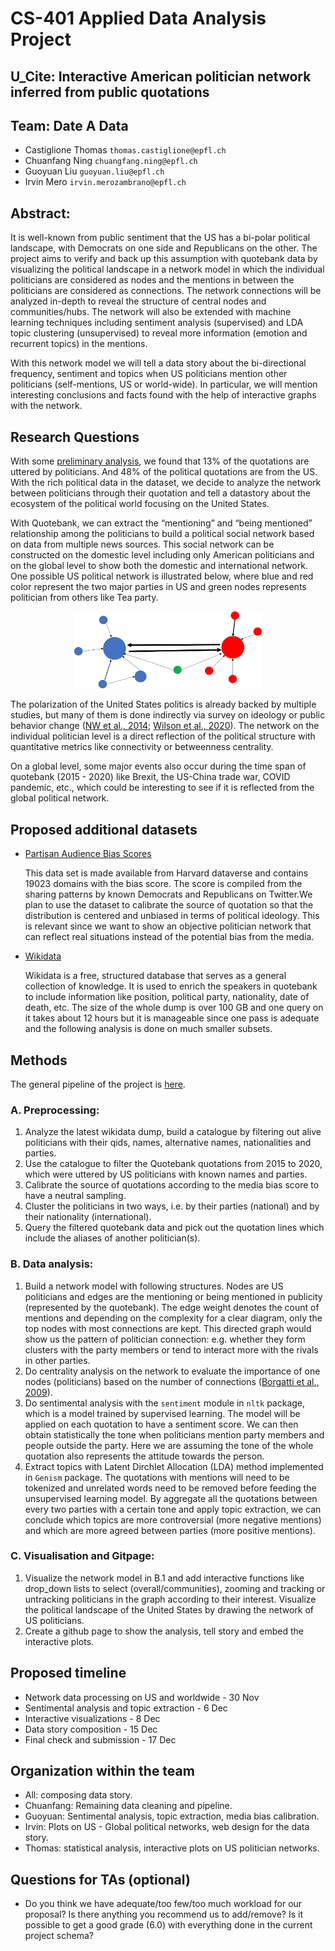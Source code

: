 # CS-401 Applied Data Analysis Project
## U_Cite: Interactive American politician network inferred from public quotations  
 
## Team: Date A Data
- Castiglione Thomas `thomas.castiglione@epfl.ch`
- Chuanfang Ning `chuangfang.ning@epfl.ch`
- Guoyuan Liu `guoyuan.liu@epfl.ch`
- Irvin Mero `irvin.merozambrano@epfl.ch`
 
## Abstract:
It is well-known from public sentiment that the US has a bi-polar political landscape, with Democrats on one side and Republicans on the other. The project aims to verify and back up this assumption with quotebank data by visualizing the political landscape in a network model in which the individual politicians are considered as nodes and the mentions in between the politicians are considered as connections. The network connections will be analyzed in-depth to reveal the structure of central nodes and communities/hubs. The network will also be extended with machine learning techniques including sentiment analysis (supervised) and LDA topic clustering (unsupervised) to reveal more information (emotion and recurrent topics) in the mentions.
 
With this network model we will tell a data story about the bi-directional frequency, sentiment and topics when US politicians mention other politicians (self-mentions, US or world-wide). In particular, we will mention interesting conclusions and facts found with the help of interactive graphs with the network.
 
## Research Questions
With some [preliminary analysis](https://github.com/epfl-ada/ada-2021-project-date-a-data/blob/main/Milestone2/descriptive_statistics.ipynb), we found that 13% of the quotations are uttered by politicians. And 48% of the political quotations are from the US. With the rich political data in the dataset, we decide to analyze the network between politicians through their quotation and tell a datastory about the ecosystem of the political world focusing on the United States.

With Quotebank, we can extract the “mentioning” and “being mentioned” relationship among the politicians to build a political social network based on data from multiple news sources. This social network can be constructed on the domestic level including only American politicians and on the global level to show both the domestic and international network. One possible US political network is illustrated below, where blue and red color represent the two major parties in US and green nodes represents politician from others like Tea party.
<p align="center">
 <img src="network_scheme.png" alt="illustration" style="width:300px;"/>
</P>

The polarization of the United States politics is already backed by multiple studies, but many of them is done indirectly via survey on ideology or public behavior change ([NW et al., 2014](https://www.pewresearch.org/politics/2014/06/12/political-polarization-in-the-american-public/); [Wilson et al., 2020](https://psycnet.apa.org/record/2020-78563-040)). The network on the individual politician level is a direct reflection of the political structure with quantitative metrics like connectivity or betweenness centrality.

On a global level, some major events also occur during the time span of quotebank (2015 - 2020) like Brexit, the US-China trade war, COVID pandemic, etc., which could be interesting to see if it is reflected from the global political network.

 
## Proposed additional datasets
- [Partisan Audience Bias Scores](https://dataverse.harvard.edu/dataset.xhtml?persistentId=doi:10.7910/DVN/QAN5VX)
 
    This data set is made available from Harvard dataverse and contains 19023 domains with the bias score. The score is compiled from the sharing patterns by known Democrats and Republicans on Twitter.We plan to use the dataset to calibrate the source of quotation so that the distribution is centered and unbiased in terms of political ideology. This is relevant since we want to show an objective politician network that can reflect real situations instead of the potential bias from the media.
 
- [Wikidata](https://www.wikidata.org/wiki/Wikidata:Database_download)

    Wikidata is a free, structured database that serves as a general collection of knowledge. It is used to enrich the speakers in quotebank to include information like position, political party, nationality, date of death, etc. The size of the whole dump is over 100 GB and one query on it takes about 12 hours but it is manageable since one pass is adequate and the following analysis is done on much smaller subsets.
 
## Methods
The general pipeline of the project is [here](https://github.com/epfl-ada/ada-2021-project-date-a-data/blob/main/Milestone2/Project%20Pipeline.ipynb).
 
### A. Preprocessing:
1. Analyze the latest wikidata dump, build a catalogue by filtering out alive politicians with their qids, names, alternative names, nationalities and parties.
2. Use the catalogue to filter the Quotebank quotations from 2015 to 2020, which were uttered by US politicians with known names and parties.
3. Calibrate the source of quotations according to the media bias score to have a neutral sampling.
4. Cluster the politicians in two ways, i.e. by their parties (national) and by their nationality (international).
5. Query the filtered quotebank data and pick out the quotation lines which include the aliases of another politician(s).
### B. Data analysis:
 
1. Build a network model with following structures. Nodes are US politicians and edges are the mentioning or being mentioned in publicity (represented by the quotebank). The edge weight denotes the count of mentions and depending on the complexity for a clear diagram, only the top nodes with most connections are kept. This directed graph would show us the pattern of politician connection: e.g. whether they form clusters with the party members or tend to interact more with the rivals in other parties.
2. Do centrality analysis on the network to evaluate the importance of one nodes (politicians) based on the number of connections ([Borgatti et al., 2009](https://www.science.org/doi/full/10.1126/science.1165821)).
3. Do sentimental analysis with the `sentiment` module in `nltk` package, which is a model trained by supervised learning. The model will be applied on each quotation to have a sentiment score. We can then obtain statistically the tone when politicians mention party members and people outside the party. Here we are assuming the tone of the whole quotation also represents the attitude towards the person. 
4. Extract topics with Latent Dirchlet Allocation (LDA) method implemented in `Genism` package. The quotations with mentions will need to be tokenized and unrelated words need to be removed before feeding the unsupervised learning model. By aggregate all the quotations between every two parties with a certain tone and apply topic extraction, we can conclude which topics are more controversial  (more negative mentions) and which are more agreed between parties (more positive mentions). 
 
### C. Visualisation and Gitpage:
1. Visualize the network model in B.1 and add interactive functions like drop_down lists to select (overall/communities), zooming and tracking or untracking politicians in the graph according to their interest. Visualize the political landscape of the United States by drawing the network of US politicians. 
2. Create a github page to show the analysis, tell story and embed the interactive plots.

## Proposed timeline
- Network data processing on US and worldwide - 30 Nov
- Sentimental analysis and topic extraction - 6 Dec
- Interactive visualizations - 8 Dec
- Data story composition - 15 Dec
- Final check and submission - 17 Dec
 
 
## Organization within the team
- All: composing data story.
- Chuanfang: Remaining data cleaning and pipeline.
- Guoyuan: Sentimental analysis, topic extraction, media bias calibration.
- Irvin: Plots on US - Global political networks, web design for the data story.
- Thomas: statistical analysis, interactive plots on US politician networks.
 
 
## Questions for TAs (optional)
* Do you think we have adequate/too few/too much workload for our proposal? Is there anything you recommend us to add/remove? Is it possible to get a good grade (6.0) with everything done in the current project schema?
